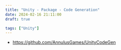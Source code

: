 ```yaml
---
title: "Unity - Package - Code Generation"
date: 2024-02-16 21:11:00
draft: true

tags: ["Unity"]
---
```


- https://github.com/AnnulusGames/UnityCodeGen





